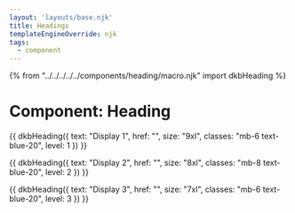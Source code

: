 ```yaml
---
layout: 'layouts/base.njk'
title: Headings
templateEngineOverride: njk
tags:
  - component
---
```

{% from "../../../../../components/heading/macro.njk" import dkbHeading %}

<h1 class="mb-6">
	Component: Heading
</h1>

{{ dkbHeading({
		text: "Display 1",
		href: "",
		size: "9xl",
		classes: "mb-6 text-blue-20",
		level: 1
	})
}}

{{ dkbHeading({
		text: "Display 2",
		href: "",
		size: "8xl",
		classes: "mb-8 text-blue-20",
		level: 2
	})
}}

{{ dkbHeading({
		text: "Display 3",
		href: "",
		size: "7xl",
		classes: "mb-6 text-blue-20",
		level: 3
	})
}}
